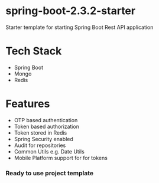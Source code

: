 # spring-boot-2.3.2-starter
Starter template for starting Spring Boot Rest API application

# Tech Stack
- Spring Boot
- Mongo
- Redis

# Features
- OTP based authentication
- Token based authorization
- Token stored in Redis
- Spring Security enabled
- Audit for repositories
- Common Utils e.g. Date Utils
- Mobile Platform support for for tokens

### Ready to use project template
